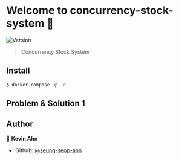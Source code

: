 # Welcome to concurrency-stock-system 👋
![Version](https://img.shields.io/badge/version-0.0.0-blue.svg?cacheSeconds=2592000)

> Concurrency Stock System

## Install

```sh
$ docker-compose up -d
```

## Problem & Solution 1

## Author

👤 **Kevin Ahn**

* Github: [@seung-seop-ahn](https://github.com/seung-seop-ahn)
